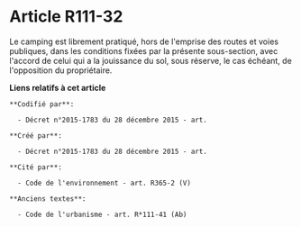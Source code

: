 # Article R111-32

Le camping est librement pratiqué, hors de l'emprise des routes et voies publiques, dans les conditions fixées par la
présente sous-section, avec l'accord de celui qui a la jouissance du sol, sous réserve, le cas échéant, de l'opposition du
propriétaire.

**Liens relatifs à cet article**

	**Codifié par**:

	  - Décret n°2015-1783 du 28 décembre 2015 - art.

	**Créé par**:

	  - Décret n°2015-1783 du 28 décembre 2015 - art.

	**Cité par**:

	  - Code de l'environnement - art. R365-2 (V)

	**Anciens textes**:

	  - Code de l'urbanisme - art. R*111-41 (Ab)
